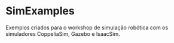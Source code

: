 # SimExamples
Exemplos criados para o workshop de simulação robótica com os simuladores CoppeliaSim, Gazebo e IsaacSim.
